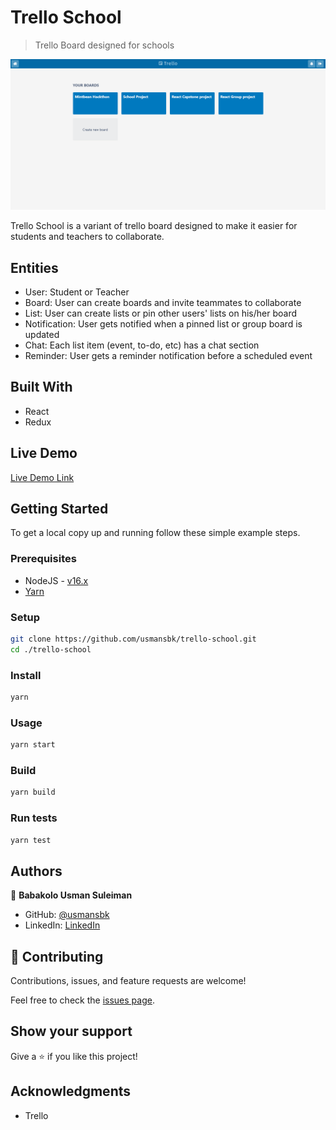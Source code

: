 # Trello School

> Trello Board designed for schools

![screenshot](./app_screenshot.png)

Trello School is a variant of trello board designed to make it easier for students and teachers to collaborate.

## Entities

- User: Student or Teacher
- Board: User can create boards and invite teammates to collaborate
- List: User can create lists or pin other users' lists on his/her board
- Notification: User gets notified when a pinned list or group board is updated
- Chat: Each list item (event, to-do, etc) has a chat section
- Reminder: User gets a reminder notification before a scheduled event

## Built With

- React
- Redux

## Live Demo

[Live Demo Link](https://sleepy-bose-508e6f.netlify.app/)

## Getting Started

To get a local copy up and running follow these simple example steps.

### Prerequisites

- NodeJS - [v16.x](https://nodejs.org/en/)
- [Yarn](https://yarnpkg.com/)

### Setup

```bash
git clone https://github.com/usmansbk/trello-school.git
cd ./trello-school
```

### Install

```bash
yarn 
```

### Usage

```bash
yarn start
```

### Build

```bash
yarn build
```

### Run tests

```bash
yarn test
```

## Authors

👤 **Babakolo Usman Suleiman**

- GitHub: [@usmansbk](https://github.com/usmansbk)
- LinkedIn: [LinkedIn](https://www.linkedin.com/in/usmansbk/)

## 🤝 Contributing

Contributions, issues, and feature requests are welcome!

Feel free to check the [issues page](../../issues/).

## Show your support

Give a ⭐️ if you like this project!

## Acknowledgments

- Trello
